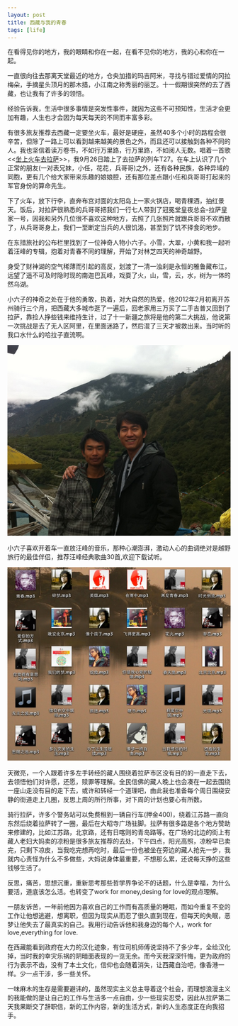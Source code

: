 ```yaml
---
layout: post
title: 西藏与我的青春
tags: [life]
---
```


在看得见你的地方，我的眼睛和你在一起，在看不见你的地方，我的心和你在一起。

一直很向往去那离天堂最近的地方，仓央加措的玛吉阿米，寻找与错过爱情的冈拉梅朵，手摘星头顶月的那木措，小江南之称秀丽的丽芝。十一假期很突然的去了西藏，也让我有了许多的领悟。

经验告诉我，生活中很多事情是突发性事件，就因为这些不可预知性，生活才会更加有趣，人生也才会因为每天每天的不同而丰富多彩。

有很多旅友推荐去西藏一定要坐火车，最好是硬座，虽然40多个小时的路程会很辛苦，但除了一路上可以看到越来越美的景色之外，而且还可以接触到各种不同的人。我也坚信着读万卷书，不如行万里路，行万里路，不如阅人无数。唱着一首歌<<[坐上火车去拉萨](/upload/tibet.mp3)>>，我9月26日踏上了去拉萨的列车T27。在车上认识了几个正常的朋友(一对表兄妹，小任，花花，兵哥哥)之外，还有各种民族，各种异域的同胞，更有几个给大家带来乐趣的娘娘腔，还有那位差点跟小任和兵哥哥打起来的军官身份的算命先生。

下了火车，放下行李，直奔布宫对面的太阳岛上一家火锅店，喝青稞酒，抽红景天。饭后，对拉萨很熟悉的兵哥哥把我们一行七人带到了冠冕堂皇夜总会-拉萨皇家一号，因我和另外几位很不喜欢这种地方，去照了几张照片就跟兵哥哥不欢而散了，从兵哥哥身上，我们一至断定当兵的人很饥渴，甚至到了饥不择食的地步。


在东措旅社的公布栏里找到了一位神奇人物小六子。小雪，大翠，小黄和我一起听着汪峰的专辑，抱着对青春不同的理解，开始了对林芝四天的神奇越野。

身受了财神湖的空气稀薄而引起的高反，划渡了一清一浊刹是永恒的雅鲁藏布江，远望了遥不可及时隐时现的南迦巴瓦峰，戏耍了火，山，雪，云，水，树为一体的然乌湖。

小六子的神奇之处在于他的勇敢，执着，对大自然的热爱，他2012年2月初离开苏州骑行三个月，把西藏大多城市逛了一遍后，回老家用三万买了二手吉普又回到了拉萨，靠捡人挣些钱来维持生计，过了十一新疆之旅将是他的第二大挑战，他说第一次挑战是去了无人区阿里，在里面迷路了，然后混了三天才被救出来。当时听的我口水什么的哈拉子直流啊。

![小六子和我](/images/xiaoliuzi.jpg)

小六子喜欢开着车一直放汪峰的音乐，那种心潮澎湃，激动人心的曲调绝对是越野旅行的最佳伴侣，推荐汪峰经典歌曲30首,欢迎下载试听。

![汪峰30首](/images/wangfeng.png)

天微亮，一个人跟着许多左手转经的藏人围绕着拉萨市区没有目的的一直走下去，去领悟他们对许愿，还愿，赎罪等理解。全民信佛的藏人晚上也会凑在一起去围绕一座山走没有目的走下去，或许和转经一个道理吧，由此我也准备每个周日围绕安静的街道走上几圈，反思上周的所行所事，对下周的计划也要心有所数。

骑行拉萨，许多个警务站可以免费租到一辆自行车(押金400)，绕着江苏路一直向东然后绕着拉萨转了一圈，最后在大昭寺广场驻脚。拉萨有很多路是各个地方赞助来修建的，比如江苏路，北京路，还有日喀则的青岛路等。在广场的北边的街上有藏人老妇大妈卖的凉粉是很多旅友推荐的去处，下午四点，阳光高照，凉粉早已卖完，只剩下凉皮，当我吃完想再吃时，最后一份也被坐在旁边的藏人抢先一步，我就内心责怪为什么不多做些，大妈说身体最重要，不想那么累，还说每天挣的这些钱够生活了。

反思，痛苦，思想沉重，重新思考那些哲学界争论不的话题，什么是幸福，为什么要活，道底该怎么活。也转变了work for money,desing for love的观点理解。


一朋友诉苦，一年前他因为喜欢自己的工作而有高质量的睡眠，而如今重复不变的工作让他想逃避，想离职，但因为现实从而忍了很久直到现在，但每天的失眠，恶梦让他失去了最真实的自己。我用行动告诉他和我身边的每个人，work for love,everything for love.


在西藏能看到政府在大力的汉化迹象，有位司机师傅说坚持不了多少年，全给汉化掉，当时我的幸灾乐祸的阴暗面表现的一览无余。而今天我深深忏悔，更为政府的行为表示不齿，没有了本土文化，信仰也会随着消失，让西藏自治吧，像香港一样。少一点干涉，多一些关怀。


一味麻木的生存是需要避讳的，虽然现实主义总主导着这个社会，而理想浪漫主义的我能做的是让自己的工作与生活多一点自由，少一些现实忍受，因此从拉萨第二天我果断交了辞职信，新的工作内容，新的生活方式，新的人生态度正在向我招手。



